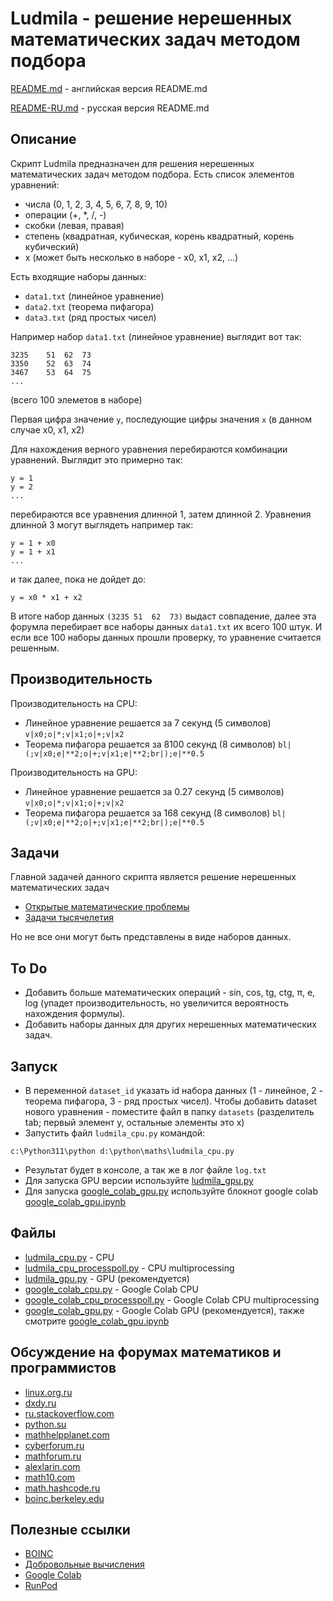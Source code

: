 # Ludmila - решение нерешенных математических задач методом подбора

[README.md](README.md) - английская версия README.md 

[README-RU.md](README-RU.md) - русская версия README.md

## Описание
Скрипт Ludmila предназначен для решения нерешенных математических задач методом подбора.
Есть список элементов уравнений:

- числа (0, 1, 2, 3, 4, 5, 6, 7, 8, 9, 10)
- операции (+, *, /, -)
- скобки (левая, правая)
- степень (квадратная, кубическая, корень квадратный, корень кубический)
- x (может быть несколько в наборе - x0, x1, x2, ...)

Есть входящие наборы данных:
- `data1.txt` (линейное уравнение)
- `data2.txt` (теорема пифагора)
- `data3.txt` (ряд простых чисел)

Например набор `data1.txt` (линейное уравнение) выглядит вот так:

```
3235	51	62	73
3350	52	63	74
3467	53	64	75
...
```
(всего 100 элеметов в наборе)

Первая цифра значение `y`, последующие цифры значения `x` (в данном случае x0, x1, x2) 

Для нахождения верного уравнения перебираются комбинации уравнений. Выглядит это примерно так:

```
y = 1
y = 2
...
```

перебираются все уравнения длинной 1, затем длинной 2. Уравнения длинной 3 могут выглядеть например так:

```
y = 1 + x0
y = 1 + x1
...
```
и так далее, пока не дойдет до:

```
y = x0 * x1 + x2
```

В итоге набор данных `(3235	51	62	73)` выдаст совпадение, далее эта форумла перебирает все наборы данных `data1.txt` их всего 100 штук. И если все 100 наборы данных прошли проверку, то уравнение считается решенным.

## Производительность
Производительность на CPU:

- Линейное уравнение решается за 7 секунд (5 символов) `v|x0;o|*;v|x1;o|+;v|x2`
- Теорема пифагора решается за 8100 секунд (8 символов) `bl|(;v|x0;e|**2;o|+;v|x1;e|**2;br|);e|**0.5`

Производительность на GPU:
- Линейное уравнение решается за 0.27 секунд (5 символов) `v|x0;o|*;v|x1;o|+;v|x2`
- Теорема пифагора решается за 168 секунд (8 символов) `bl|(;v|x0;e|**2;o|+;v|x1;e|**2;br|);e|**0.5`

## Задачи
Главной задачей данного скрипта является решение нерешенных математических задач 
- [Открытые математические проблемы](https://ru.wikipedia.org/wiki/%D0%9E%D1%82%D0%BA%D1%80%D1%8B%D1%82%D1%8B%D0%B5_%D0%BC%D0%B0%D1%82%D0%B5%D0%BC%D0%B0%D1%82%D0%B8%D1%87%D0%B5%D1%81%D0%BA%D0%B8%D0%B5_%D0%BF%D1%80%D0%BE%D0%B1%D0%BB%D0%B5%D0%BC%D1%8B)
- [Задачи тысячелетия](https://ru.wikipedia.org/wiki/%D0%97%D0%B0%D0%B4%D0%B0%D1%87%D0%B8_%D1%82%D1%8B%D1%81%D1%8F%D1%87%D0%B5%D0%BB%D0%B5%D1%82%D0%B8%D1%8F)

Но не все они могут быть представлены в виде наборов данных.

## To Do
- Добавить больше математических операций - sin, cos, tg, ctg, π, e, log (упадет производительность, но увеличится вероятность нахождения формулы).
- Добавить наборы данных для других нерешенных математических задач.

## Запуск
- В переменной `dataset_id` указать id набора данных (1 - линейное, 2 - теорема пифагора, 3 - ряд простых чисел). Чтобы добавить dataset нового уравнения - поместите файл в папку `datasets` (разделитель tab; первый элемент y, остальные элементы это x)
- Запустить файл `ludmila_cpu.py` командой:
```
c:\Python311\python d:\python\maths\ludmila_cpu.py
```
- Результат будет в консоле, а так же в лог файле `log.txt`
- Для запуска GPU версии используйте [ludmila_gpu.py](ludmila_gpu.py)
- Для запуска [google_colab_gpu.py](google_colab_gpu.py) используйте блокнот google colab [google_colab_gpu.ipynb](google_colab_gpu.ipynb)

## Файлы
- [ludmila_cpu.py](ludmila_cpu.py) - CPU
- [ludmila_cpu_processpoll.py](ludmila_cpu_processpoll.py) - CPU multiprocessing
- [ludmila_gpu.py](ludmila_gpu.py) - GPU (рекомендуется)
- [google_colab_cpu.py](google_colab_cpu.py) - Google Colab CPU
- [google_colab_cpu_processpoll.py](google_colab_cpu_processpoll.py) - Google Colab CPU multiprocessing
- [google_colab_gpu.py](google_colab_gpu.py) - Google Colab GPU (рекомендуется), также смотрите [google_colab_gpu.ipynb](google_colab_gpu.ipynb)

## Обсуждение на форумах математиков и программистов
- [linux.org.ru](https://www.linux.org.ru/forum/general/16478781)
- [dxdy.ru](https://dxdy.ru/topic146962.html)
- [ru.stackoverflow.com](https://ru.stackoverflow.com/questions/1318101/gpu-%d0%b2%d1%8b%d1%87%d0%b8%d1%81%d0%bb%d0%b5%d0%bd%d0%b8%d1%8f-%d0%b2%d0%bc%d0%b5%d1%81%d1%82%d0%be-cpu-%d0%b2%d1%8b%d1%87%d0%b8%d1%81%d0%bb%d0%b5%d0%bd%d0%b8%d0%b9)
- [python.su](https://python.su/forum/topic/40596/)
- [mathhelpplanet.com](http://mathhelpplanet.com/viewtopic.php?f=51&t=74861)
- [cyberforum.ru](https://www.cyberforum.ru/python-science/thread2865629.html)
- [mathforum.ru](http://www.mathforum.ru/forum/read/1/103766/)
- [alexlarin.com](https://alexlarin.com/viewtopic.php?f=4&t=17347)
- [math10.com](https://www.math10.com/ru/forum/viewtopic.php?f=42&t=3185)
- [math.hashcode.ru](http://math.hashcode.ru/questions/226775/python-ludmila-%D1%80%D0%B5%D1%88%D0%B5%D0%BD%D0%B8%D0%B5-%D0%BD%D0%B5%D1%80%D0%B5%D1%88%D0%B5%D0%BD%D0%BD%D1%8B%D1%85-%D0%BC%D0%B0%D1%82%D0%B5%D0%BC%D0%B0%D1%82%D0%B8%D1%87%D0%B5%D1%81%D0%BA%D0%B8%D1%85-%D0%B7%D0%B0%D0%B4%D0%B0%D1%87-%D0%BC%D0%B5%D1%82%D0%BE%D0%B4%D0%BE%D0%BC-%D0%BF%D0%BE%D0%B4%D0%B1%D0%BE%D1%80%D0%B0)
- [boinc.berkeley.edu](https://boinc.berkeley.edu/forum_thread.php?id=15575)

## Полезные ссылки
- [BOINC](https://ru.wikipedia.org/wiki/BOINC)
- [Добровольные вычисления](https://ru.wikipedia.org/wiki/%D0%94%D0%BE%D0%B1%D1%80%D0%BE%D0%B2%D0%BE%D0%BB%D1%8C%D0%BD%D1%8B%D0%B5_%D0%B2%D1%8B%D1%87%D0%B8%D1%81%D0%BB%D0%B5%D0%BD%D0%B8%D1%8F)
- [Google Colab](https://colab.research.google.com/signup)
- [RunPod](https://www.runpod.io/pricing)